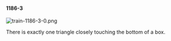 #### 1186-3
![train-1186-3-0.png](https://github.com/lil-lab/nlvr/raw/master/nlvr/train/images/35/train-1186-3-0.png "train-1186-3-0.png")

There is exactly one triangle closely touching the bottom of a box.